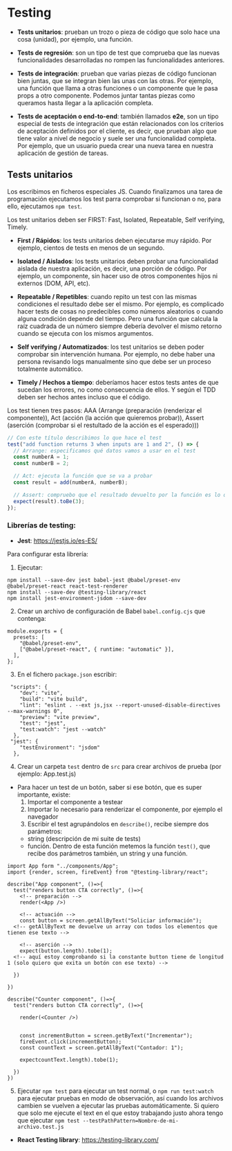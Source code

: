 # Testing

- **Tests unitarios**: prueban un trozo o pieza de código que solo hace una cosa (unidad), por ejemplo, una función.

- **Tests de regresión**: son un tipo de test que comprueba que las nuevas funcionalidades desarrolladas no rompen las funcionalidades anteriores.

- **Tests de integración**: prueban que varias piezas de código funcionan bien juntas, que se integran bien las unas con las otras. Por ejemplo, una función que llama a otras funciones o un componente que le pasa props a otro componente. Podemos juntar tantas piezas como queramos hasta llegar a la aplicación completa.

- **Tests de aceptación o end-to-end**: también llamados **e2e**, son un tipo especial de tests de integración que están relacionados con los criterios de aceptación definidos por el cliente, es decir, que prueban algo que tiene valor a nivel de negocio y suele ser una funcionalidad completa. Por ejemplo, que un usuario pueda crear una nueva tarea en nuestra aplicación de gestión de tareas.

## Tests unitarios

Los escribimos en ficheros especiales JS. Cuando finalizamos una tarea de programación ejecutamos los test parra comprobar si funcionan o no, para ello, ejecutamos `npm test`.

Los test unitarios deben ser FIRST: Fast, Isolated, Repeatable, Self verifying, Timely.

- **First / Rápidos**: los tests unitarios deben ejecutarse muy rápido. Por ejemplo, cientos de tests en menos de un segundo.

- **Isolated / Aislados**: los tests unitarios deben probar una funcionalidad aislada de nuestra aplicación, es decir, una porción de código. Por ejemplo, un componente, sin hacer uso de otros componentes hijos ni externos (DOM, API, etc).

- **Repeatable / Repetibles**: cuando repito un test con las mismas condiciones el resultado debe ser el mismo. Por ejemplo, es complicado hacer tests de cosas no predecibles como números aleatorios o cuando alguna condición depende del tiempo. Pero una función que calcula la raíz cuadrada de un número siempre debería devolver el mismo retorno cuando se ejecuta con los mismos argumentos.

- **Self verifying / Automatizados**: los test unitarios se deben poder comprobar sin intervención humana. Por ejemplo, no debe haber una persona revisando logs manualmente sino que debe ser un proceso totalmente automático.

- **Timely / Hechos a tiempo**: deberíamos hacer estos tests antes de que sucedan los errores, no como consecuencia de ellos. Y según el TDD deben ser hechos antes incluso que el código.

Los test tienen tres pasos: AAA (Arrange (preparación (renderizar el componente)), Act (acción (la acción que quieremos probar)), Assert (aserción (comprobar si el restultado de la acción es el esperado)))

```javascript
// Con este título describimos lo que hace el test
test("add function returns 3 when inputs are 1 and 2", () => {
  // Arrange: especificamos qué datos vamos a usar en el test
  const numberA = 1;
  const numberB = 2;

  // Act: ejecuta la función que se va a probar
  const result = add(numberA, numberB);

  // Assert: compruebo que el resultado devuelto por la función es lo que yo espero
  expect(result).toBe(3);
});
```

### Librerías de testing:

- **Jest**: https://jestjs.io/es-ES/

Para configurar esta librería:

1. Ejecutar:

```
npm install --save-dev jest babel-jest @babel/preset-env @babel/preset-react react-test-renderer
npm install --save-dev @testing-library/react
npm install jest-environment-jsdom --save-dev
```

2. Crear un archivo de configuración de Babel `babel.config.cjs` que contenga:

```
module.exports = {
  presets: [
    "@babel/preset-env",
    ["@babel/preset-react", { runtime: "automatic" }],
  ],
};
```

3. En el fichero `package.json` escribir:

```
 "scripts": {
    "dev": "vite",
    "build": "vite build",
    "lint": "eslint . --ext js,jsx --report-unused-disable-directives --max-warnings 0",
    "preview": "vite preview",
    "test": "jest",
    "test:watch": "jest --watch"
  },
 "jest": {
    "testEnvironment": "jsdom"
  },
```

4. Crear un carpeta `test` dentro de `src` para crear archivos de prueba (por ejemplo: App.test.js)

- Para hacer un test de un botón, saber si ese botón, que es super importante, existe:
  1. Importar el componente a testear
  2. Importar lo necesario para renderizar el componente, por ejemplo el navegador
  3. Escribir el test agrupándolos en `describe()`, recibe siempre dos parámetros:
  - string (descripción de mi suite de tests)
  - función. Dentro de esta función metemos la función `test()`, que recibe dos parámetros también, un string y una función.

```
import App form "../components/App";
import {render, screen, fireEvent} from "@testing-library/react";

describe("App component", ()=>{
  test("renders button CTA correctly", ()=>{
    <!-- preparación -->
    render(<App />)

    <!-- actuación -->
    const button = screen.getAllByText("Soliciar información");
  <!-- getAllByText me devuelve un array con todos los elementos que tienen ese texto -->

    <!-- aserción -->
    expect(button.length).tobe(1);
  <!-- aquí estoy comprobando si la constante button tiene de longitud 1 (solo quiero que exita un botón con ese texto) -->

  })

})
```

```
describe("Counter component", ()=>{
  test("renders button CTA correctly", ()=>{

    render(<Counter />)


    const incrementButton = screen.getByText("Incrementar");
    fireEvent.click(incrementButton);
    const countText = screen.getAllByText("Contador: 1");

    expectcountText.length).tobe(1);

  })
})
```

5. Ejecutar `npm test` para ejecutar un test normal, o `npm run test:watch` para ejecutar pruebas en modo de observación, así cuando los archivos cambien se vuelven a ejecutar las pruebas automáticamente. Si quiero que solo me ejecute el text en el que estoy trabajando justo ahora tengo que ejecutar `npm test --testPathPattern=Nombre-de-mi-archivo.test.js`

- **React Testing library**: https://testing-library.com/
